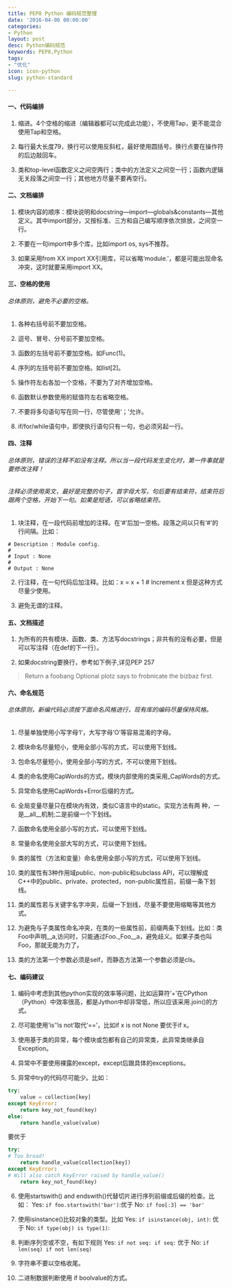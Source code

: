 ```yaml
---
title: PEP8 Python 编码规范整理
date: '2016-04-06 00:00:00'
categories:
- Python
layout: post
desc: Python编码规范
keywords: PEP8,Python
tags:
- "优化"
icon: icon-python
slug: python-standard

---
```

#### 一、代码编排

1. 缩进。4个空格的缩进（编辑器都可以完成此功能），不使用Tap，更不能混合使用Tap和空格。

2. 每行最大长度79，换行可以使用反斜杠，最好使用圆括号。换行点要在操作符的后边敲回车。

3. 类和top-level函数定义之间空两行；类中的方法定义之间空一行；函数内逻辑无关段落之间空一行；其他地方尽量不要再空行。

#### 二、文档编排

1. 模块内容的顺序：模块说明和docstring—import—globals&constants—其他定义。其中import部分，又按标准、三方和自己编写顺序依次排放，之间空一行。

2. 不要在一句import中多个库，比如import os, sys不推荐。

3. 如果采用from XX import XX引用库，可以省略‘module.’，都是可能出现命名冲突，这时就要采用import XX。

#### 三、空格的使用

###### 总体原则，避免不必要的空格。

1. 各种右括号前不要加空格。

2. 逗号、冒号、分号前不要加空格。

3. 函数的左括号前不要加空格。如Func(1)。

4. 序列的左括号前不要加空格。如list[2]。

5. 操作符左右各加一个空格，不要为了对齐增加空格。

6. 函数默认参数使用的赋值符左右省略空格。

7. 不要将多句语句写在同一行，尽管使用‘；’允许。

8. if/for/while语句中，即使执行语句只有一句，也必须另起一行。

#### 四、注释

###### 总体原则，错误的注释不如没有注释。所以当一段代码发生变化时，第一件事就是要修改注释！

###### 注释必须使用英文，最好是完整的句子，首字母大写，句后要有结束符，结束符后跟两个空格，开始下一句。如果是短语，可以省略结束符。

1. 块注释，在一段代码前增加的注释。在‘#’后加一空格。段落之间以只有‘#’的行间隔。比如：

```
# Description : Module config.
# 
# Input : None
#
# Output : None
```

2. 行注释，在一句代码后加注释。比如：x = x + 1 # Increment x
但是这种方式尽量少使用。

3. 避免无谓的注释。

#### 五、文档描述

1. 为所有的共有模块、函数、类、方法写docstrings；非共有的没有必要，但是可以写注释（在def的下一行）。

2. 如果docstring要换行，参考如下例子,详见PEP 257
>Return a foobang
Optional plotz says to frobnicate the bizbaz first.


#### 六、命名规范
###### 总体原则，新编代码必须按下面命名风格进行，现有库的编码尽量保持风格。
1. 尽量单独使用小写字母‘l’，大写字母‘O’等容易混淆的字母。

2. 模块命名尽量短小，使用全部小写的方式，可以使用下划线。

3. 包命名尽量短小，使用全部小写的方式，不可以使用下划线。

4. 类的命名使用CapWords的方式，模块内部使用的类采用_CapWords的方式。

5. 异常命名使用CapWords+Error后缀的方式。

6. 全局变量尽量只在模块内有效，类似C语言中的static。实现方法有两
种，一是__all__机制;二是前缀一个下划线。

7. 函数命名使用全部小写的方式，可以使用下划线。

8. 常量命名使用全部大写的方式，可以使用下划线。

9. 类的属性（方法和变量）命名使用全部小写的方式，可以使用下划线。

10. 类的属性有3种作用域public、non-public和subclass API，可以理解成C++中的public、private、protected，non-public属性前，前缀一条下划线。

11. 类的属性若与关键字名字冲突，后缀一下划线，尽量不要使用缩略等其他方式。

12. 为避免与子类属性命名冲突，在类的一些属性前，前缀两条下划线。比如：类Foo中声明__a,访问时，只能通过Foo._Foo__a，避免歧义。如果子类也叫Foo，那就无能为力了。

13. 类的方法第一个参数必须是self，而静态方法第一个参数必须是cls。

#### 七、编码建议

1. 编码中考虑到其他python实现的效率等问题，比如运算符‘+’在CPython（Python）中效率很高，都是Jython中却非常低，所以应该采用.join()的方式。

2. 尽可能使用‘is’‘is not’取代‘==’，比如if x is not None 要优于if x。

3. 使用基于类的异常，每个模块或包都有自己的异常类，此异常类继承自Exception。

4. 异常中不要使用裸露的except，except后跟具体的exceptions。

5. 异常中try的代码尽可能少。比如：

``` python
try:
    value = collection[key]
except KeyError:
    return key_not_found(key)
else:
    return handle_value(value)
```

要优于

``` python
try:
# Too broad!
    return handle_value(collection[key])
except KeyError:
# Will also catch KeyError raised by handle_value()
    return key_not_found(key)
```

6. 使用startswith() and endswith()代替切片进行序列前缀或后缀的检查。比如：
Yes: `if foo.startswith('bar')`:优于
No: `if foo[:3] == 'bar'`

7. 使用isinstance()比较对象的类型。比如
Yes: `if isinstance(obj, int)`: 优于
No: `if type(obj) is type(1)`:

8. 判断序列空或不空，有如下规则
Yes: `if not seq:
if seq:`
优于
No: `if len(seq)
if not len(seq)`

9. 字符串不要以空格收尾。

10. 二进制数据判断使用 if boolvalue的方式。

